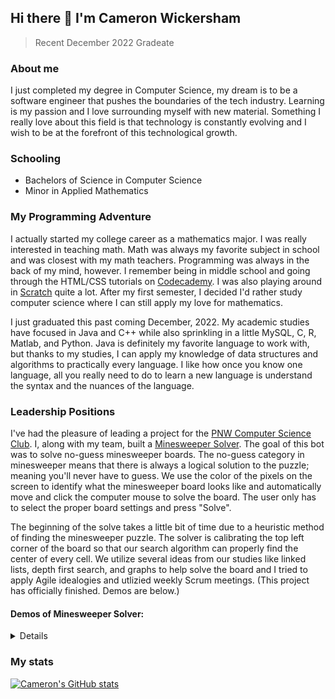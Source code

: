 ## Hi there 👋 I'm Cameron Wickersham
> Recent December 2022 Gradeate

### About me
I just completed my degree in Computer Science, my dream is to be a software engineer that pushes the boundaries of the tech industry. Learning is my passion and I love surrounding myself with new material. Something I really love about this field is that technology is constantly evolving and I wish to be at the forefront of this technological growth.

### Schooling
- Bachelors of Science in Computer Science
- Minor in Applied Mathematics

### My Programming Adventure
I actually started my college career as a mathematics major. I was really interested in teaching math. Math was always my favorite subject in school and was closest with my math teachers. Programming was always in the back of my mind, however. I remember being in middle school and going through the HTML/CSS tutorials on [Codecademy](https://www.codecademy.com/). I was also playing around in [Scratch](https://scratch.mit.edu/) quite a lot. After my first semester, I decided I'd rather study computer science where I can still apply my love for mathematics. 

I just graduated this past coming December, 2022. My academic studies have focused in Java and C++ while also sprinkling in a little MySQL, C, R, Matlab, and Python. Java is definitely my favorite language to work with, but thanks to my studies, I can apply my knowledge of data structures and algorithms to practically every language. I like how once you know one language, all you really need to do to learn a new language is understand the syntax and the nuances of the language. 

### Leadership Positions
I've had the pleasure of leading a project for the [PNW Computer Science Club](https://github.com/PNW-CS-Club). I, along with my team, built a [Minesweeper Solver](https://github.com/PNW-CS-Club/Minesweeper-Bot). The goal of this bot was to solve no-guess minesweeper boards. The no-guess category in minesweeper means that there is always a logical solution to the puzzle; meaning you'll never have to guess. We use the color of the pixels on the screen to identify what the minesweeper board looks like and automatically move and click the computer mouse to solve the board. The user only has to select the proper board settings and press "Solve". 

The beginning of the solve takes a little bit of time due to a heuristic method of finding the minesweeper puzzle. The solver is calibrating the top left corner of the board so that our search algorithm can properly find the center of every cell. We utilize several ideas from our studies like linked lists, depth first search, and graphs to help solve the board and I tried to apply Agile idealogies and utlizied weekly Scrum meetings. (This project has officially finished. Demos are below.)

#### Demos of Minesweeper Solver:
<details>
  
https://user-images.githubusercontent.com/54330525/164355910-9e19a377-a6f9-45ca-a678-fe4425f6bd09.mp4
  
https://user-images.githubusercontent.com/54330525/164369222-8d886ac9-b548-4bfd-9533-db043001c854.mp4

https://user-images.githubusercontent.com/54330525/164356837-17e0d0dc-17cc-4e4b-866d-710579759d15.mp4

https://user-images.githubusercontent.com/54330525/164357423-ab951173-820b-4fa7-805b-5b4d324d4998.mp4
  
</details>
  
### My stats
[![Cameron's GitHub stats](https://github-readme-stats.vercel.app/api?username=camwick&count_private=true&show_icons=true&theme=radical)](https://github.com/anuraghazra/github-readme-stats)
